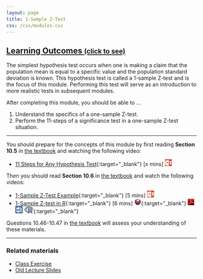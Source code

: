 ```yaml
---
layout: page
title: 1-Sample Z-Test
css: /css/modules.css
---
```


<div class="panel-group-ILOs">
  <div class="panel panel-default">
    <div class="panel-heading">
      <h2 class="panel-title">
        <a data-toggle="collapse" href="#ILOs">Learning Outcomes <small>(click to see)</small></a>
      </h2>
    </div>
    <div id="ILOs" class="panel-collapse collapse">
      <div class="panel-body">
The simplest hypothesis test occurs when one is making a claim that the population mean is equal to a specific value and the population standard deviation is known.  This hypothesis test is called a 1-sample Z-test and is the focus of this module.  Performing this test will serve as an introduction to more realistic tests in subsequent modules.

<p>After completing this module, you should be able to ...</p>

<ol>
  <li>Understand the specifics of a one-sample Z-test.</li>
  <li>Perform the 11-steps of a significance test in a one-sample Z-test situation.</li>
</ol>
      </div>
    </div>
  </div>
</div>

----

You should prepare for the concepts of this module by first reading **Section 10.5** in [the textbook](../../book/) and watching the following video:

* [11 Steps for Any Hypothesis Test](https://vimeo.com/user45324800/hotest-11steps){:target="_blank"} [x mins] [![PowerPoint](../../img/ppt.png)](PPT1.pptx)

Then you should read **Section 10.6** in [the textbook](../../book/) and watch the following videos:

* [1-Sample Z-Test Example](https://vimeo.com/user45324800/ztest-ex1){:target="_blank"} [5 mins] [![PowerPoint](../../img/ppt.png)](PPT2.pptx)
* [1-Sample Z-test in R](https://vimeo.com/user45324800/ztest){:target="_blank"} [6 mins] [![Web](../../img/web.png)](RHO.html){:target="_blank"}  [![PDF](../../img/pdf.png)](RHO.pdf) [![MSWord](../../img/word.png)](RHO.docx)  [![R](../../img/Rlogo.png)](RHO.R){:target="_blank"}

Questions 10.46-10.47 in [the textbook](../../book/) will assess your understanding of these materials.

----

### Related materials

* [Class Exercise](CE.html)
* [Old Lecture Slides](PPT_old.pptx)
